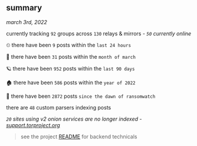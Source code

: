 
## summary
_march 3rd, 2022_

currently tracking `92` groups across `130` relays & mirrors - _`50` currently online_

⏲ there have been `9` posts within the `last 24 hours`

🦈 there have been `31` posts within the `month of march`

🪐 there have been `952` posts within the `last 90 days`

🏚 there have been `586` posts within the `year of 2022`

🦕 there have been `2872` posts `since the dawn of ransomwatch`

there are `48` custom parsers indexing posts

_`20` sites using v2 onion services are no longer indexed - [support.torproject.org](https://support.torproject.org/onionservices/v2-deprecation/)_

> see the project [README](https://github.com/thetanz/ransomwatch#ransomwatch--) for backend technicals
